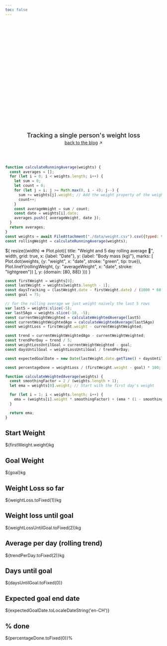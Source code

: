 ```yaml
---
toc: false
---
```


<style>

.hero {
  display: flex;
  flex-direction: column;
  align-items: center;
  font-family: var(--sans-serif);
  margin: 2rem 0 4rem;
  text-wrap: balance;
  text-align: center;
}

.hero h1 {
  margin: 2rem 0;
  max-width: none;
  font-size: 14vw;
  font-weight: 900;
  line-height: 1;
  background: linear-gradient(30deg, var(--theme-foreground-focus), currentColor);
  -webkit-background-clip: text;
  -webkit-text-fill-color: transparent;
  background-clip: text;
}

.hero h2 {
  margin: 0;
  max-width: 34em;
  font-size: 20px;
  font-style: initial;
  font-weight: 500;
  line-height: 1.5;
  color: var(--theme-foreground-muted);
}

@media (min-width: 640px) {
  .hero h1 {
    font-size: 90px;
  }
}

</style>

<div class="hero">
  <h1>Goodbye, excess weight</h1>
  <h2>Tracking a single person's weight loss</h2>
  <a href="https://brown.bg" target="_blank">back to the blog<span style="display: inline-block; margin-left: 0.25rem;">↗︎</span></a>
</div>

```js
function calculateRunningAverage(weights) {
  const averages = [];
  for (let i = 0; i < weights.length; i++) {
    let sum = 0;
    let count = 0;
    for (let j = i; j >= Math.max(0, i - 4); j--) {
      sum += weights[j].weight; // Add the weight property of the weight object
      count++;
    }
    const averageWeight = sum / count;
    const date = weights[i].date;
    averages.push({ averageWeight, date });
  }
  return averages;
}
const weights = await FileAttachment("./data/weight.csv").csv({typed: true});
const rollingWeight = calculateRunningAverage(weights);
```

<div class="grid grid-cols-1" style="grid-auto-rows: 504px;">
  <div class="card">${
    resize((width) => Plot.plot({
      title: "Weight and 5 day rolling average 🐧",
      width,
      grid: true,
      x: {label: "Date"},
      y: {label: "Body mass (kg)"},
      marks: [
        Plot.dot(weights, {y: "weight", x: "date", stroke: "green", tip: true}),
        Plot.lineY(rollingWeight, {y: "averageWeight", x: "date", stroke: "lightgreen"})
      ],
      y: {domain: [80, 88]}
    }))
  }</div>
</div>

```js
const firstWeight = weights[0];
const lastWeight = weights[weights.length - 1];
const daysTracking = (lastWeight.date - firstWeight.date) / (1000 * 60 * 60 * 24);
const goal = 75;

// for the rolling average we just weight naively the last 5 rows
var last5 = weights.slice(-5);
var last5Ago = weights.slice(-10, -5);
const currentWeightWeighted = calculateWeightedAverage(last5)
const currentWeightWeightedAgo = calculateWeightedAverage(last5Ago)
const weightLoss = firstWeight.weight - currentWeightWeighted;

const trend = currentWeightWeightedAgo - currentWeightWeighted;
const trendPerDay = trend / 5;
const weightLossUntilGoal = currentWeightWeighted - goal;
const daysUntilGoal = weightLossUntilGoal / trendPerDay;

const expectedGoalDate = new Date(lastWeight.date.getTime() + daysUntilGoal * 24 * 60 * 60 * 1000);

const percentageDone = weightLoss / (firstWeight.weight - goal) * 100;

function calculateWeightedAverage(weights) {
  const smoothingFactor = 2 / (weights.length + 1);
  let ema = weights[0].weight; // Start with the first day's weight

  for (let i = 1; i < weights.length; i++) {
    ema = (weights[i].weight * smoothingFactor) + (ema * (1 - smoothingFactor));
  }

  return ema;
}
```
<div class="grid grid-cols-4">
  <div class="card">
    <h2>Start Weight</span></h2>
    <span class="big">${firstWeight.weight}kg</span>
  </div>
  <div class="card">
    <h2>Goal Weight</span></h2>
    <span class="big">${goal}kg</span>
  </div>
  <div class="card">
    <h2>Weight Loss so far</h2>
    <span class="big">${weightLoss.toFixed(1)}kg</span>
  </div>
  <div class="card">
    <h2>Weight loss until goal</h2>
    <span class="big">${weightLossUntilGoal.toFixed(2)}kg</span>
  </div>
  <div class="card">
    <h2>Average per day (rolling trend)</h2>
    <span class="big">${trendPerDay.toFixed(2)}kg</span>
  </div>
  <div class="card">
    <h2>Days until goal</h2>
    <span class="big">${daysUntilGoal.toFixed(0)}</span>
  </div>
  <div class="card">
    <h2>Expected goal end date</h2>
    <span class="big">${expectedGoalDate.toLocaleDateString('en-CH')}</span>
  </div>
  <div class="card">
    <h2>% done</h2>
    <span class="big">${percentageDone.toFixed(0)}%</span>
  </div>
</div>